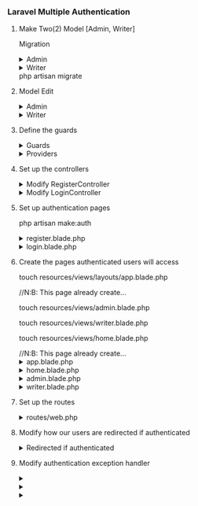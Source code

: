 ### Laravel Multiple Authentication

1) Make Two(2) Model [Admin, Writer]
   <p>Migration</p>
   <details>
      <summary>Admin</summary>
      php artisan make:model Admin -m
      <pre>
         Schema::create('admins', function (Blueprint $table) {
            $table->increments('id');
            $table->string('name');
            $table->string('email')->unique();
            $table->string('password');
            $table->boolean('is_super')->default(false);
            $table->rememberToken();
            $table->timestamps();
         });
      </pre>
   </details>

   <details>
      <summary>Writer</summary>
      <p>php artisan make:model Writer -m</p>
      <pre>
         Schema::create('writers', function (Blueprint $table) {
            $table->increments('id');
            $table->string('name');
            $table->string('email')->unique();
            $table->string('password');
            $table->boolean('is_editor')->default(false);
            $table->rememberToken();
            $table->timestamps();
         });
      </pre>
   </details>
   php artisan migrate

2) Model Edit
   <details>
      <summary>Admin</summary>
      <pre>
         // app/Admin.php
         <?php
            namespace App;
            use Illuminate\Notifications\Notifiable;
            use Illuminate\Foundation\Auth\User as Authenticatable;

            class Admin extends Authenticatable{
               use Notifiable;
               protected $guard = 'admin';
               protected $fillable = [ 'name', 'email', 'password', ];
               protected $hidden = [ 'password', 'remember_token', ];
            }
      </pre>
   </details>

   <details>
      <summary>Writer</summary>
      php artisan make:model Admin -m
      <pre>
         // app/Writer.php
         <?php
            namespace App;
            use Illuminate\Notifications\Notifiable;
            use Illuminate\Foundation\Auth\User as Authenticatable;

            class Writer extends Authenticatable{
               use Notifiable;
               protected $guard = 'writer';
               protected $fillable = [ 'name', 'email', 'password', ];
               protected $hidden = [ 'password', 'remember_token', ];
            }
      </pre>
   </details>

3) Define the guards

   <details>
      <summary>Guards</summary>
      <pre>
         // config/auth.php
         'guards' => [
            [...]
            'admin' => [
               'driver' => 'session',
               'provider' => 'admins',
            ],
            'writer' => [
               'driver' => 'session',
               'provider' => 'writers',
            ],
         ],
         [...]
      </pre>
   </details>

   <details>
      <summary>Providers</summary>
      <pre>
         // config/auth.php
         [...]
         'providers' => [
            [...]
            'admins' => [
               'driver' => 'eloquent',
               'model' => App\Admin::class,
            ],
            'writers' => [
               'driver' => 'eloquent',
               'model' => App\Writer::class,
            ],
         ],
         [...]         
      </pre>
   </details>

4) Set up the controllers

   <details>
      <summary>Modify RegisterController</summary>
      <pre>
         // app/Http/Controllers/Auth/RegisterController.php
         <?php

         namespace App\Http\Controllers\Auth;

         use App\Http\Controllers\Controller;
         use App\Providers\RouteServiceProvider;
         use App\Admin;
         use App\Writer;
         use Illuminate\Foundation\Auth\RegistersUsers;
         use Illuminate\Support\Facades\Hash;
         use Illuminate\Support\Facades\Validator;
         use Illuminate\Http\Request;

         class RegisterController extends Controller{
            use RegistersUsers;
            protected $redirectTo = RouteServiceProvider::HOME;
            
            public function __construct(){
               $this->middleware('guest');
               $this->middleware('guest:admin');
               $this->middleware('guest:writer');
            }

            //User
               protected function validator(array $data){
                  return Validator::make($data, [
                     'name' => ['required', 'string', 'max:255'],
                     'email' => ['required', 'string', 'email', 'max:255', 'unique:users'],
                     'password' => ['required', 'string', 'min:8', 'confirmed'],
                  ]);
               }

               protected function create(array $data){
                  return User::create([
                     'name' => $data['name'],
                     'email' => $data['email'],
                     'password' => Hash::make($data['password']),
                  ]);
               }

            //Admin
               public function showAdminRegisterForm(){
                  return view('auth.register', ['url' => 'admin']);
               }

               protected function createAdmin(Request $request){
                  $this->validator($request->all())->validate();
                  $admin = Admin::create([
                     'name' => $request['name'],
                     'email' => $request['email'],
                     'password' => Hash::make($request['password']),
                  ]);
                  return redirect()->intended('login/admin');
               }

            //Writer
               public function showWriterRegisterForm(){
                  return view('auth.register', ['url' => 'writer']);
               }

               protected function createWriter(Request $request){
                  $this->validator($request->all())->validate();
                  $writer = Writer::create([
                     'name' => $request['name'],
                     'email' => $request['email'],
                     'password' => Hash::make($request['password']),
                  ]);
                  return redirect()->intended('login/writer');
               }
         }
      </pre>
   </details>

   <details>
      <summary>Modify LoginController</summary>
      <pre>
         // app/Http/Controllers/Auth/LoginController.php
         <?php
         namespace App\Http\Controllers\Auth;

         use App\Http\Controllers\Controller;
         use App\Providers\RouteServiceProvider;
         use Illuminate\Foundation\Auth\AuthenticatesUsers;
         use Illuminate\Http\Request;
         use Auth;

         class LoginController extends Controller {

            use AuthenticatesUsers;
            protected $redirectTo = RouteServiceProvider::HOME;

            public function __construct(){
               $this->middleware('guest')->except('logout');
               $this->middleware('guest:admin')->except('logout');
               $this->middleware('guest:writer')->except('logout');
            }

            //Admin
               public function showAdminLoginForm(){
                  return view('auth.login', ['url' => 'admin']);
               }

               public function adminLogin(Request $request){
                  $this->validate($request, [
                     'email'   => 'required|email',
                     'password' => 'required|min:6'
                  ]);

                  if (Auth::guard('admin')->attempt(['email' => $request->email, 'password' => $request->password], $request->get('remember'))){
                     return redirect()->intended('/admin');
                  }
                  return back()->withInput($request->only('email', 'remember'));
               }

            //Writer
               public function showWriterLoginForm(){
                 return view('auth.login', ['url' => 'writer']);
               }

               public function writerLogin(Request $request){
                  $this->validate($request, [
                     'email'   => 'required|email',
                     'password' => 'required|min:6'
                  ]);

                  if (Auth::guard('writer')->attempt(['email' => $request->email, 'password' => $request->password], $request->get('remember'))) {
                     return redirect()->intended('/writer');
                  }
                  return back()->withInput($request->only('email', 'remember'));
               }
         }
      </pre>
   </details>

5) Set up authentication pages

   <p>php artisan make:auth</p>
   <details>
      <summary>register.blade.php</summary>
      <pre>
         // resources/views/auth/register.blade.php
         [...]
         <div class="container">
            <div class="row justify-content-center">
               <div class="col-md-8">
                  <div class="card">
                     <div class="card-header"> {{ isset($url) ? ucwords($url) : ""}} {{ __('Register') }}</div>
                     <div class="card-body">
                        @isset($url)
                           <form method="POST" action='{{ url("register/$url") }}' aria-label="{{ __('Register') }}">
                        @else
                           <form method="POST" action="{{ route('register') }}" aria-label="{{ __('Register') }}">
                        @endisset
                           @csrf

            [...]
         </div>
      </pre>
   </details>

   <details>
      <summary>login.blade.php</summary>
      <pre>
         // resources/views/auth/login.blade.php
         [...]
         <div class="container">
           <div class="row justify-content-center">
               <div class="col-md-8">
                   <div class="card">
                       <div class="card-header"> {{ isset($url) ? ucwords($url) : ""}} {{ __('Login') }}</div>
                       <div class="card-body">
                           @isset($url)
                           <form method="POST" action='{{ url("login/$url") }}' aria-label="{{ __('Login') }}">
                           @else
                           <form method="POST" action="{{ route('login') }}" aria-label="{{ __('Login') }}">
                           @endisset
                               @csrf

           [...]
         </div>
      </pre>
   </details>

6) Create the pages authenticated users will access
      
   <p> touch resources/views/layouts/app.blade.php </p>
       //N:B: This page already create...
   <p> touch resources/views/admin.blade.php </p>
   <p> touch resources/views/writer.blade.php </p>
   <p> touch resources/views/home.blade.php </p>
       //N:B: This page already create...

   <details>
      <summary>app.blade.php</summary>
      <pre>
         // resources/views/layouts/app.blade.php
         <!doctype html>
         <html lang="{{ str_replace('_', '-', app()->getLocale()) }}">
            <head>
               <meta charset="utf-8">
               <meta name="viewport" content="width=device-width, initial-scale=1">
               <!-- CSRF Token -->
               <meta name="csrf-token" content="{{ csrf_token() }}">
               <title>{{ config('app.name', 'Laravel') }}</title>
               <!-- Scripts -->
               <script src="{{ asset('js/app.js') }}" defer></script>
               <!-- Fonts -->
               <link rel="dns-prefetch" href="//fonts.gstatic.com">
               <link href="https://fonts.googleapis.com/css?family=Nunito" rel="stylesheet">
               <!-- Styles -->
               <link href="{{ asset('css/app.css') }}" rel="stylesheet">
            </head>
            <body>
               <div id="app">
                  <nav class="navbar navbar-expand-md navbar-light bg-white shadow-sm">
                     <div class="container">
                        <a class="navbar-brand" href="{{ url('/') }}">
                           {{ config('app.name', 'Laravel') }}
                        </a>
                        <button class="navbar-toggler" type="button" data-toggle="collapse" data-target="#navbarSupportedContent" aria-controls="navbarSupportedContent" aria-expanded="false" aria-label="{{ __('Toggle navigation') }}">
                        <span class="navbar-toggler-icon"></span>
                        </button>
                        <div class="collapse navbar-collapse" id="navbarSupportedContent">
                           <ul class="navbar-nav mr-auto">
                           </ul>
                           <ul class="navbar-nav ml-auto">
                              @guest
                                 <li class="nav-item">
                                    <a class="nav-link" href="{{ route('login') }}">{{ __('Login') }}</a>
                                 </li>
                                 @if (Route::has('register'))
                                    <li class="nav-item">
                                       <a class="nav-link" href="{{ route('register') }}">{{ __('Register') }}</a>
                                    </li>
                                 @endif
                              @else
                                 <li class="nav-item dropdown">
                                    <a id="navbarDropdown" class="nav-link dropdown-toggle" href="#" role="button" data-toggle="dropdown" aria-haspopup="true" aria-expanded="false" v-pre>
                                       {{-- {{ Auth::user()->name }} --}}
                                       Hi There
                                    </a>
                                    <div class="dropdown-menu dropdown-menu-right" aria-labelledby="navbarDropdown">
                                       <a class="dropdown-item" href="{{ route('logout') }}" onclick="event.preventDefault(); document.getElementById('logout-form').submit();">{{ __('Logout') }} </a>
                                       <form id="logout-form" action="{{ route('logout') }}" method="POST" class="d-none">
                                          @csrf
                                       </form>
                                    </div>
                                 </li>
                              @endguest
                           </ul>
                        </div>
                     </div>
                  </nav>
                  <main class="py-4">
                     @yield('content')
                  </main>
               </div>
            </body>
         </html>
      </pre>
   </details>

   <details>
      <summary>home.blade.php</summary>
      <pre>
         // resources/views/home.blade.php
         @extends('layouts.app')
         @section('content')
         <div class="container">
            <div class="row justify-content-center">
               <div class="col-md-8">
                  <div class="card">
                     <div class="card-header">Dashboard</div>
                     <div class="card-body">
                        This is regular user!
                     </div>
                  </div>
               </div>
            </div>
         </div>
         @endsection
      </pre>
   </details>

   <details>
      <summary>admin.blade.php</summary>
      <pre>
         // resources/views/admin.blade.php
         @extends('layouts.app')
         @section('content')
         <div class="container">
            <div class="row justify-content-center">
               <div class="col-md-8">
                  <div class="card">
                     <div class="card-header">Dashboard</div>
                     <div class="card-body">
                        This is admin!
                     </div>
                  </div>
               </div>
            </div>
         </div>
         @endsection
      </pre>
   </details>
   
   <details>
      <summary>writer.blade.php</summary>
      <pre>
         // resources/views/writer.blade.php
         @extends('layouts.app')
         @section('content')
         <div class="container">
            <div class="row justify-content-center">
               <div class="col-md-8">
                  <div class="card">
                     <div class="card-header">Dashboard</div>
                     <div class="card-body">
                        This is writer!
                     </div>
                  </div>
               </div>
            </div>
         </div>
         @endsection
      </pre>
   </details> 

7) Set up the routes
   <details>
      <summary>routes/web.php</summary>
      <pre>
         <?php
         use Illuminate\Support\Facades\Route;
         Route::view('/', 'welcome');
         Auth::routes();

         Route::get('/login/admin', 'Auth\LoginController@showAdminLoginForm');
         Route::get('/login/writer', 'Auth\LoginController@showWriterLoginForm');
         Route::get('/register/admin', 'Auth\RegisterController@showAdminRegisterForm');
         Route::get('/register/writer', 'Auth\RegisterController@showWriterRegisterForm');

         Route::post('/login/admin', 'Auth\LoginController@adminLogin');
         Route::post('/login/writer', 'Auth\LoginController@writerLogin');
         Route::post('/register/admin', 'Auth\RegisterController@createAdmin');
         Route::post('/register/writer', 'Auth\RegisterController@createWriter');

         Route::view('/home', 'home')->middleware('auth');
         Route::view('/admin', 'admin');
         Route::view('/writer', 'writer');
      </pre>
   </details>

8) Modify how our users are redirected if authenticated
   <details>
      <summary>Redirected if authenticated</summary>
      <pre>
         // app/Http/Controllers/Middleware/RedirectIfAuthenticated.php
         <?php
         namespace App\Http\Middleware;

         use App\Providers\RouteServiceProvider;
         use Closure;
         use Illuminate\Support\Facades\Auth;

         class RedirectIfAuthenticated{
            public function handle($request, Closure $next, $guard = null){
               
               if (Auth::guard($guard)->check()) {
                  return redirect('/home');
                  /* Same meaning bellow
                     use App\Providers\RouteServiceProvider;
                     return redirect(RouteServiceProvider::HOME);
                  */
               }
               if ($guard == "admin" && Auth::guard($guard)->check()) {
                   return redirect('/admin');
               }
               if ($guard == "writer" && Auth::guard($guard)->check()) {
                   return redirect('/writer');
               }
               return $next($request);
            }
         }
      </pre>
   </details>

9) Modify authentication exception handler
   <details>
      <summary></summary>
      <pre>
         // app/Exceptions/Handler.php
         <?php
         namespace App\Exceptions;

         use Illuminate\Foundation\Exceptions\Handler as ExceptionHandler;
         use Illuminate\Auth\AuthenticationException;
         use Throwable;
         use Exception;
         use Auth; 

         class Handler extends ExceptionHandler{
            protected $dontReport = [ // ];

            protected $dontFlash = [ 'password', 'password_confirmation', ];

            public function report(Throwable $exception){
              parent::report($exception);
            }

            public function render($request, Throwable $exception){
              return parent::render($request, $exception);
            }

            //Main Exception code here
            protected function unauthenticated($request, AuthenticationException $exception){
               if ($request->expectsJson()) {
                   return response()->json(['error' => 'Unauthenticated.'], 401);
               }
               if ($request->is('admin') || $request->is('admin/*')) {
                   return redirect()->guest('/login/admin');
               }
               if ($request->is('writer') || $request->is('writer/*')) {
                   return redirect()->guest('/login/writer');
               }
               return redirect()->guest(route('login'));
            }
         }
      </pre>
   </details>

   <details>
      <summary></summary>
      <pre>
      </pre>
   </details>

   <details>
      <summary></summary>
      <pre>
      </pre>
   </details>

